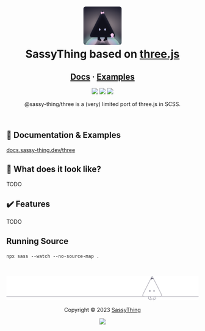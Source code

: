 <!-- header -->
<h1 align="center">
	<img src="https://raw.githubusercontent.com/sassy-thing/sassy-thing/main/assets/logo/rounded/1024x1024.png?sanitize=true" width="100" alt="&#x25B2;" /><br/>
	SassyThing based on <a href="https://github.com/mrdoob/three.js">three.js</a>
</h1>

<h2 align="center">
  <a href="https://docs.sassy-thing.dev/three">Docs</a>
  ·
  <a href="https://docs.sassy-thing.dev/three/examples">Examples</a>
</h2>

<p align="center">
    <a href="https://github.com/sassy-thing/sassy-three/stargazers"><img src="https://img.shields.io/github/stars/sassy-thing/dunst?colorA=363a4f&colorB=b7bdf8&style=for-the-badge"></a>
    <a href="https://github.com/sassy-thing/sassy-three/issues"><img src="https://img.shields.io/github/issues/sassy-thing/dunst?colorA=363a4f&colorB=f5a97f&style=for-the-badge"></a>
    <a href="https://github.com/sassy-thing/sassy-three/contributors"><img src="https://img.shields.io/github/contributors/sassy-thing/dunst?colorA=363a4f&colorB=a6da95&style=for-the-badge"></a>
</p>

<p align="center">
@sassy-thing/three is a (very) limited port of three.js in SCSS.
</p>

&nbsp;

<!-- end of header -->

## 📜 Documentation & Examples

[docs.sassy-thing.dev/three](https://docs.sassy-thing.dev/three)

## 👀 What does it look like?

TODO

## ✔️ Features

TODO

## Running Source

`npx sass --watch --no-source-map .`

<!-- footer -->

&nbsp;

<p align="center"><img src="https://raw.githubusercontent.com/sassy-thing/sassy-thing/main/assets/footer/footer.svg?sanitize=true" /></p>
<p align="center">Copyright &copy; 2023 <a href="https://github.com/sassy-thing" target="_blank">SassyThing</a>
<p align="center"><a href="https://github.com/sassy-thing/sassy-thing/blob/main/LICENSE"><img src="https://img.shields.io/static/v1.svg?style=for-the-badge&label=License&message=MIT&logoColor=ff0000&colorA=313244&colorB=B4BEFE"/></a></p>

<!-- end of footer -->
